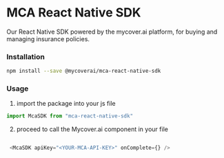 # MCA React Native SDK

Our React Native SDK powered by the mycover.ai platform, for buying and managing insurance policies.

### Installation

```bash 
npm install --save @mycoverai/mca-react-native-sdk
```

### Usage

1. import the package into your js file

```javascript
import McaSDK from "mca-react-native-sdk"
```

2. proceed to call the Mycover.ai component in your file

```javascript

 <McaSDK apiKey="<YOUR-MCA-API-KEY>" onComplete={} />
```